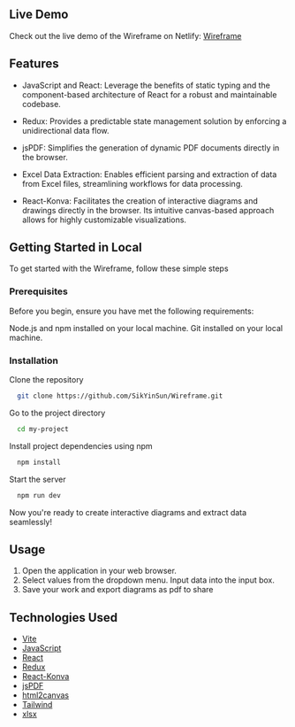 ## Live Demo

Check out the live demo of the Wireframe on Netlify: [Wireframe](https://bespoke-torte-cd6e26.netlify.app/)

## Features

- JavaScript and React: Leverage the benefits of static typing and the component-based architecture of React for a robust and maintainable codebase.

- Redux: Provides a predictable state management solution by enforcing a unidirectional data flow.

- jsPDF: Simplifies the generation of dynamic PDF documents directly in the browser. 

- Excel Data Extraction: Enables efficient parsing and extraction of data from Excel files, streamlining workflows for data processing.

- React-Konva: Facilitates the creation of interactive diagrams and drawings directly in the browser. Its intuitive canvas-based approach allows for highly customizable visualizations.

## Getting Started in Local

To get started with the Wireframe, follow these simple steps

### Prerequisites

Before you begin, ensure you have met the following requirements:

Node.js and npm installed on your local machine.
Git installed on your local machine.

### Installation
Clone the repository

```bash
  git clone https://github.com/SikYinSun/Wireframe.git
```

Go to the project directory

```bash
  cd my-project
```

Install project dependencies using npm

```bash
  npm install
```

Start the server

```bash
  npm run dev
```

Now you're ready to create interactive diagrams and extract data seamlessly!
## Usage

1. Open the application in your web browser.
2. Select values from the dropdown menu. Input data into the input box.
3. Save your work and export diagrams as pdf to share 

## Technologies Used

- [Vite](https://vite.dev/)
- [JavaScript](https://www.javascript.com/)
- [React](https://react.dev/)
- [Redux](https://redux.js.org/)
- [React-Konva](https://konvajs.org/docs/react/index.html)
- [jsPDF](https://www.npmjs.com/package/jspdf)
- [html2canvas](https://html2canvas.hertzen.com/)
- [Tailwind](https://tailwindcss.com/)
- [xlsx](https://www.npmjs.com/package/xlsx)
